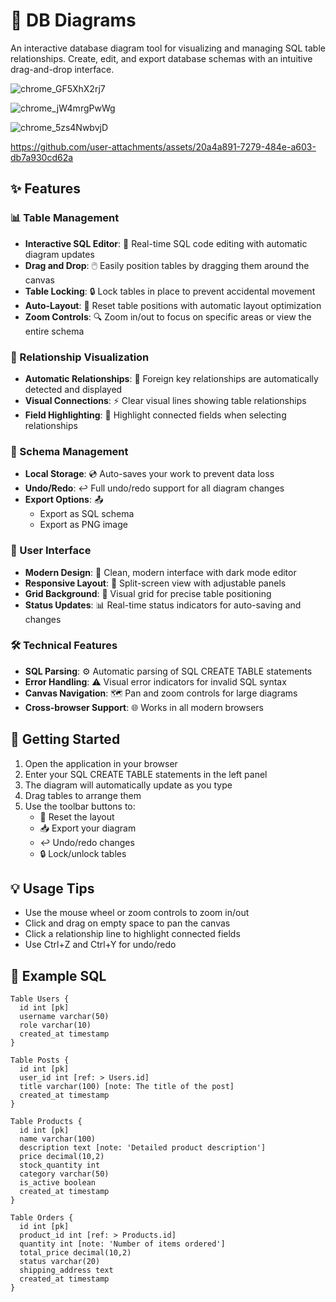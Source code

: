 # 🎯 DB Diagrams

An interactive database diagram tool for visualizing and managing SQL table relationships. Create, edit, and export database schemas with an intuitive drag-and-drop interface.

![chrome_GF5XhX2rj7](https://github.com/user-attachments/assets/749e3907-98e0-425b-bda1-8079c1e8aa5a)

![chrome_jW4mrgPwWg](https://github.com/user-attachments/assets/46d44111-024b-434a-9fd3-c3be95af9114)

![chrome_5zs4NwbvjD](https://github.com/user-attachments/assets/92be83dc-15f7-4264-98e0-59f9d62bde80)

https://github.com/user-attachments/assets/20a4a891-7279-484e-a603-db7a930cd62a

## ✨ Features

### 📊 Table Management
- **Interactive SQL Editor**: 📝 Real-time SQL code editing with automatic diagram updates
- **Drag and Drop**: 🖱️ Easily position tables by dragging them around the canvas
- **Table Locking**: 🔒 Lock tables in place to prevent accidental movement
- **Auto-Layout**: 🎨 Reset table positions with automatic layout optimization
- **Zoom Controls**: 🔍 Zoom in/out to focus on specific areas or view the entire schema

### 🔗 Relationship Visualization
- **Automatic Relationships**: 🤝 Foreign key relationships are automatically detected and displayed
- **Visual Connections**: ⚡ Clear visual lines showing table relationships
- **Field Highlighting**: 🌟 Highlight connected fields when selecting relationships

### 💾 Schema Management
- **Local Storage**: 💿 Auto-saves your work to prevent data loss
- **Undo/Redo**: ↩️ Full undo/redo support for all diagram changes
- **Export Options**: 📤
  - Export as SQL schema
  - Export as PNG image

### 🎨 User Interface
- **Modern Design**: 💅 Clean, modern interface with dark mode editor
- **Responsive Layout**: 📱 Split-screen view with adjustable panels
- **Grid Background**: 📏 Visual grid for precise table positioning
- **Status Updates**: 📊 Real-time status indicators for auto-saving and changes

### 🛠️ Technical Features
- **SQL Parsing**: ⚙️ Automatic parsing of SQL CREATE TABLE statements
- **Error Handling**: ⚠️ Visual error indicators for invalid SQL syntax
- **Canvas Navigation**: 🗺️ Pan and zoom controls for large diagrams
- **Cross-browser Support**: 🌐 Works in all modern browsers

## 🚀 Getting Started

1. Open the application in your browser
2. Enter your SQL CREATE TABLE statements in the left panel
3. The diagram will automatically update as you type
4. Drag tables to arrange them
5. Use the toolbar buttons to:
   - 🔄 Reset the layout
   - 📥 Export your diagram
   - ↩️ Undo/redo changes
   - 🔒 Lock/unlock tables

## 💡 Usage Tips

- Use the mouse wheel or zoom controls to zoom in/out
- Click and drag on empty space to pan the canvas
- Click a relationship line to highlight connected fields
- Use Ctrl+Z and Ctrl+Y for undo/redo

## 📝 Example SQL

```plaintext
Table Users {
  id int [pk]
  username varchar(50)
  role varchar(10)
  created_at timestamp
}

Table Posts {
  id int [pk]
  user_id int [ref: > Users.id]
  title varchar(100) [note: The title of the post]
  created_at timestamp
}
```

```plaintext
Table Products {
  id int [pk]
  name varchar(100)
  description text [note: 'Detailed product description']
  price decimal(10,2)
  stock_quantity int
  category varchar(50)
  is_active boolean
  created_at timestamp
}

Table Orders {
  id int [pk]
  product_id int [ref: > Products.id]
  quantity int [note: 'Number of items ordered']
  total_price decimal(10,2)
  status varchar(20)
  shipping_address text
  created_at timestamp
}
```
